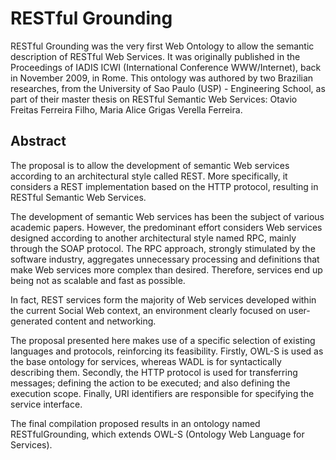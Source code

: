 RESTful Grounding
=================

RESTful Grounding was the very first Web Ontology to allow the semantic description of RESTful Web Services. It was originally published in the Proceedings of IADIS ICWI (International Conference WWW/Internet), back in November 2009, in Rome. This ontology was authored by two Brazilian researches, from the University of Sao Paulo (USP) - Engineering School, as part of their master thesis on RESTful Semantic Web Services: Otavio Freitas Ferreira Filho, Maria Alice Grigas Verella Ferreira.

Abstract
-------

The proposal is to allow the development of semantic Web services according to an architectural style called REST. More specifically, it considers a REST implementation based on the HTTP protocol, resulting in RESTful Semantic Web Services. 

The development of semantic Web services has been the subject of various academic papers. However, the predominant effort considers Web services designed according to another architectural style named RPC, mainly through the SOAP protocol. The RPC approach, strongly stimulated by the software industry, aggregates unnecessary processing and definitions that make Web services more complex than desired. Therefore, services end up being not as scalable and fast as possible. 

In fact, REST services form the majority of Web services developed within the current Social Web context, an environment clearly focused on user-generated content and networking. 

The proposal presented here makes use of a specific selection of existing languages and protocols, reinforcing its feasibility. Firstly, OWL-S is used as the base ontology for services, whereas WADL is for syntactically describing them. Secondly, the HTTP protocol is used for transferring messages; defining the action to be executed; and also defining the execution scope. Finally, URI identifiers are responsible for specifying the service interface. 

The final compilation proposed results in an ontology named RESTfulGrounding, which extends OWL-S (Ontology Web Language for Services).
